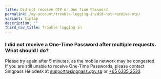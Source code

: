 ```yaml
---
title: Did not receive OTP or One Time Password
permalink: /my-account/trouble-logging-in/did-not-receive-otp/
variant: tiptap
description: ""
third_nav_title: Trouble logging in
---
```

<h3>I did not receive a One-Time Password after multiple requests. What should I do?</h3>
<p>Please try again after 5 minutes, as the mobile network may be congested.
If you are still unable to receive One-Time Passwords, please contact Singpass
Helpdesk at <a href="mailto:support@singpass.gov.sg" rel="noopener noreferrer nofollow" target="_blank"><u>support@singpass.gov.sg</u></a> or
<a href="tel:+6563353533" rel="noopener noreferrer nofollow" target="_blank">+65 6335 3533</a>.</p>